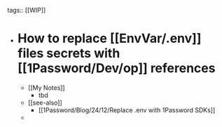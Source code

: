 tags:: [[WIP]]

- # How to replace [[EnvVar/.env]] files secrets with [[1Password/Dev/op]] references
	- [[My Notes]]
		- tbd
	- [[see-also]]
		- [[1Password/Blog/24/12/Replace .env with 1Password SDKs]]
	-